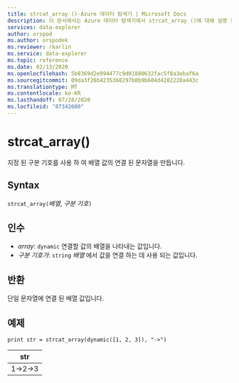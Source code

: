 ```yaml
---
title: strcat_array ()-Azure 데이터 탐색기 | Microsoft Docs
description: 이 문서에서는 Azure 데이터 탐색기에서 strcat_array ()에 대해 설명 합니다.
services: data-explorer
author: orspod
ms.author: orspodek
ms.reviewer: rkarlin
ms.service: data-explorer
ms.topic: reference
ms.date: 02/13/2020
ms.openlocfilehash: 5b8369d2e994477c9d01880632fac5f8a3ebaf6a
ms.sourcegitcommit: 09da3f26b4235368297b8b9b604d4282228a443c
ms.translationtype: MT
ms.contentlocale: ko-KR
ms.lasthandoff: 07/28/2020
ms.locfileid: "87342600"
---
```

# <a name="strcat_array"></a>strcat_array()

지정 된 구분 기호를 사용 하 여 배열 값의 연결 된 문자열을 만듭니다.
    
## <a name="syntax"></a>Syntax

`strcat_array(`*배열*, *구분 기호*`)`

## <a name="arguments"></a>인수

* *array*: `dynamic` 연결할 값의 배열을 나타내는 값입니다.
* *구분 기호가*: `string` *배열* 에서 값을 연결 하는 데 사용 되는 값입니다.

## <a name="returns"></a>반환

단일 문자열에 연결 된 배열 값입니다.

## <a name="examples"></a>예제
  
```kusto
print str = strcat_array(dynamic([1, 2, 3]), "->")
```

|str|
|---|
|1->2->3|